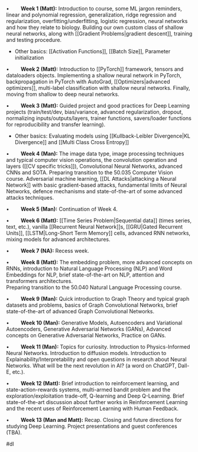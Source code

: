•        **Week 1 (Matt):** Introduction to course, some ML jargon reminders, linear and polynomial regression, generalization, ridge regression and regularization, overfitting/underfitting, logistic regression, neural networks and how they relate to biology. Building our own custom class of shallow neural networks, along with [[Gradient Problems|gradient descent]], training and testing procedure.
- Other basics: [[Activation Functions]], [[Batch Size]], Parameter initialization

•        **Week 2 (Matt):** Introduction to [[PyTorch]] framework, tensors and dataloaders objects. Implementing a shallow neural network in PyTorch, backpropagation in PyTorch with AutoGrad, [[Optimizers|advanced optimizers]], multi-label classification with shallow neural networks. Finally, moving from shallow to deep neural networks.

•        **Week 3 (Matt):** Guided project and good practices for Deep Learning projects (train/test/dev, bias/variance, advanced regularization, dropout, normalizing inputs/outputs/layers, trainer functions, savers/loader functions for reproducibility and transfer learning). 
- Other basics: Evaluating models using [[Kullback-Leibler Divergence|KL Divergence]] and [[Multi Class Cross Entropy]]

•        **Week 4 (Man):** The image data type, image processing techniques and typical computer vision operations, the convolution operation and layers ([[CV specific tricks]]), Convolutional Neural Networks, advanced CNNs and SOTA. Preparing transition to the 50.035 Computer Vision course. Adversarial machine learning, [[DL Attacks|attacking a Neural Network]] with basic gradient-based attacks, fundamental limits of Neural Networks, defence mechanisms and state-of-the-art of some advanced attacks techniques.

•        **Week 5 (Man):** Continuation of Week 4.

•        **Week 6 (Matt):** [[Time Series Problem|Sequential data]] (times series, text, etc.), vanilla [[Recurrent Neural Network]]s, [[GRU|Gated Recurrent Units]], [[LSTM|Long-Short Term Memory]] cells, advanced RNN networks, mixing models for advanced architectures.  

•        **Week 7 (NA):** Recess week.

•        **Week 8 (Matt):** The embedding problem, more advanced concepts on RNNs, introduction to Natural Language Processing (NLP) and Word Embeddings for NLP, brief state-of-the-art on NLP, attention and transformers architectures.  
Preparing transition to the 50.040 Natural Language Processing course.

•        **Week 9 (Man):** Quick introduction to Graph Theory and typical graph datasets and problems, basics of Graph Convolutional Networks, brief state-of-the-art of advanced Graph Convolutional Networks.

•        **Week 10 (Man):** Generative Models, Autoencoders and Variational Autoencoders, Generative Adversarial Networks (GANs), Advanced concepts on Generative Adversarial Networks, Practice on GANs.

•        **Week 11 (Man):** Topics for curiosity. Introduction to Physics-Informed Neural Networks. Introduction to diffusion models. Introduction to Explainability/Interpretability and open questions in research about Neural Networks. What will be the next revolution in AI? (a word on ChatGPT, Dall-E, etc.).

•        **Week 12 (Matt):** Brief introduction to reinforcement learning, and state-action-rewards systems, multi-armed bandit problem and the exploration/exploitation trade-off, Q-learning and Deep Q-Learning. Brief state-of-the-art discussion about further works in Reinforcement Learning and the recent uses of Reinforcement Learning with Human Feedback.

•        **Week 13 (Man and Matt):** Recap. Closing and future directions for studying Deep Learning. Project presentations and guest conferences (TBA).

#dl